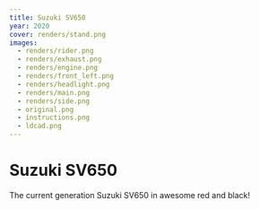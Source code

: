 ```yaml
---
title: Suzuki SV650
year: 2020
cover: renders/stand.png
images:
  - renders/rider.png
  - renders/exhaust.png
  - renders/engine.png
  - renders/front_left.png
  - renders/headlight.png
  - renders/main.png
  - renders/side.png
  - original.png
  - instructions.png
  - ldcad.png
---
```


# Suzuki SV650

The current generation Suzuki SV650 in awesome red and black!
